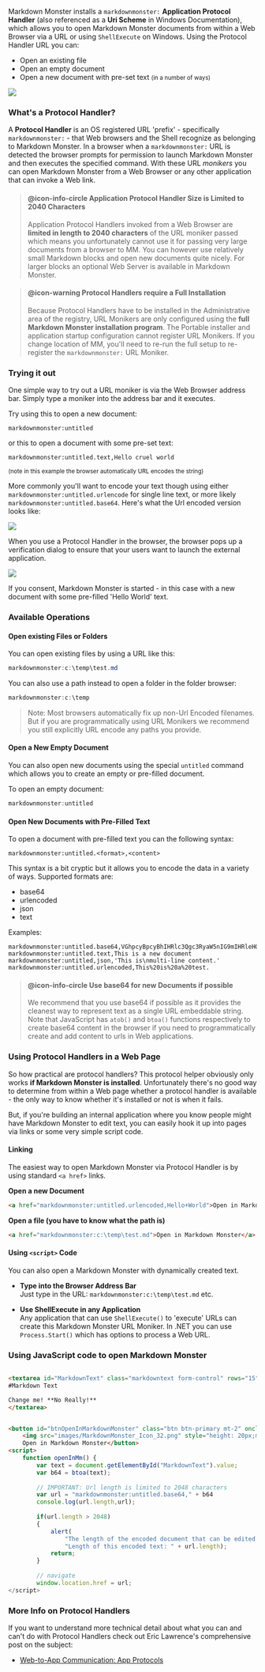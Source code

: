 ﻿Markdown Monster installs a  `markdownmonster:` **Application Protocol Handler** (also referenced as a **Uri Scheme** in Windows Documentation), which allows you to open Markdown Monster documents from within a Web Browser via a URL or using `ShellExecute` on Windows. Using the Protocol Handler URL you can:

* Open an existing file
* Open an empty document
* Open a new document with pre-set text <small>(in a number of ways)</small>

![](https://github.com/RickStrahl/ImageDrop/raw/master/MarkdownMonster/MarkdownMonsterProtocolHandler.gif)

### What's a Protocol Handler?
A **Protocol Handler** is an OS registered URL 'prefix' - specifically `markdownmonster:` - that Web browsers and the Shell recognize as belonging to Markdown Monster. In a browser when a `markdownmonster:` URL is detected the browser prompts for permission to launch Markdown Monster and then executes the specified command. With these URL *monikers* you can open Markdown Monster from a Web Browser or any other application that can invoke a Web link.

> #### @icon-info-circle Application Protocol Handler Size is Limited to 2040 Characters
> Application Protocol Handlers invoked from a Web Browser are **limited in length to 2040 characters** of the URL moniker passed which means you unfortunately cannot use it for passing very large documents from a browser to MM. You can however use relatively small Markdown blocks and open new documents quite nicely. For larger blocks an optional Web Server is available in Markdown Monster.

> #### @icon-warning Protocol Handlers require a Full Installation
> Because Protocol Handlers have to be installed in the Administrative area of the registry, URL Monikers are only configured using the **full Markdown Monster installation program**. The Portable installer and application startup configuration cannot register URL Monikers. If you change location of MM, you'll need to re-run the full setup to re-register the `markdownmonster:` URL Moniker.

### Trying it out
One simple way to try out a URL moniker is via the Web Browser address bar. Simply type a moniker into the address bar and it executes.

Try using this to open a new document:

```text
markdownmonster:untitled
```

or this to open a document with some pre-set text:

```text
markdownmonster:untitled.text,Hello cruel world
```

<small>(note in this example the browser automatically URL encodes the string)</small>

More commonly you'll want to encode your text though using either `markdownmonster:untitled.urlencode` for single line text, or more likely `markdownmonster:untitled.base64`. Here's what the Url encoded version looks like:

![](/images/UrlMonikerInAddressBar.png)

When you use a Protocol Handler in the browser, the browser pops up a verification dialog to ensure that your users want to launch the external application. 

![](/images/UrlMonikerAuthorizationDialog.png)

If you consent, Markdown Monster is started - in this case with a new document with some pre-filled 'Hello World' text.

### Available Operations

#### Open existing Files or Folders
You can open existing files by using a URL like this:
```powershell
markdownmonster:c:\temp\test.md
```

You can also use a path instead to open a folder in the folder browser:

```powershell
markdownmonster:c:\temp
```

> Note: Most browsers automatically fix up non-Url Encoded filenames. But if you are programmatically using URL Monikers we recommend you still explicitly URL encode any paths you provide.

#### Open a New Empty Document
You can also open new documents using the special `untitled` command which allows you to create an empty or pre-filled  document.

To open an empty document:

```powershell
markdownmonster:untitled
```

#### Open New Documents with Pre-Filled Text
To open a document with pre-filled text you can the following syntax:

```
markdownmonster:untitled.<format>,<content>
```

This syntax is a bit cryptic but it allows you to encode the data in a variety of ways. Supported formats are:

* base64
* urlencoded
* json
* text

Examples:

```
markdownmonster:untitled.base64,VGhpcyBpcyBhIHRlc3Qgc3RyaW5nIG9mIHRleHQu
markdownmonster:untitled.text,This is a new document
markdownmonster:untitled,json,'This is\nmulti-line content.'
markdownmonster:untitled.urlencoded,This%20is%20a%20test.
```

> #### @icon-info-circle Use base64 for new Documents if possible
> We recommend that you use base64 if possible as it provides the cleanest way to represent text as a single URL embeddable string. Note that JavaScript has `atob()` and `btoa()` functions respectively to create base64 content in the browser if you need to programmatically create and add content to urls in Web applications.

### Using Protocol Handlers in a Web Page
So how practical are protocol handlers? This protocol helper obviously only works **if Markdown Monster is installed**. Unfortunately there's no good way to determine from within a Web page whether a protocol handler is available - the only way to know whether it's installed or not is when it fails.

But, if you're building an internal application where you know people might have Markdown Monster to edit text, you can easily hook it up into pages via links or some very simple script code.


#### Linking
The easiest way to open Markdown Monster via Protocol Handler is by using standard `<a href>` links. 

**Open a new Document**
  
```html  
<a href="markdownmonster:untitled.urlencoded,Hello+World">Open in Markdown Monster</a>
```

**Open a file (you have to know what the path is)**

```html  
<a href="markdownmonster:c:\temp\test.md">Open in Markdown Monster</a>
```

#### Using `<script>` Code
You can also open a Markdown Monster with dynamically created text. 




* **Type into the Browser Address Bar**  
Just type in the URL: `markdownmonster:c:\temp\test.md` etc.

* **Use ShellExecute in any Application**  
Any application that can use `ShellExecute()` to 'execute' URLs can create this Markdown Monster URL Moniker. In .NET you can use `Process.Start()` which has options to process a Web URL.

### Using JavaScript code to open Markdown Monster

```html

<textarea id="MarkdownText" class="markdowntext form-control" rows="15" placeholder="Enter some Markdown text">
#Markdown Text

Change me! **No Really!**
</textarea>


<button id="btnOpenInMarkdownMonster" class="btn btn-primary mt-2" onclick="openInMm()">
    <img src="images/MarkdownMonster_Icon_32.png" style="height: 20px;margin-right: 10px" />
    Open in Markdown Monster</button>
<script>
    function openInMm() {
        var text = document.getElementById("MarkdownText").value;        
        var b64 = btoa(text); 
        
        // IMPORTANT: Url length is limited to 2048 characters
        var url = "markdownmonster:untitled.base64," + b64
        console.log(url.length,url);
        
        if(url.length > 2048)
        {
            alert(
                "The length of the encoded document that can be edited externally is limited to 2048 characters.\n\n" + 
                "Length of this encoded text: " + url.length);
            return;
        }
        
        // navigate
        window.location.href = url;
</script>
```

### More Info on Protocol Handlers
If you want to understand more technical detail about what you can and can't do with Protocol Handlers check out Eric Lawrence's comprehensive post on the subject:

* [Web-to-App Communication: App Protocols](https://textslashplain.com/2019/08/29/web-to-app-communication-app-protocols/)